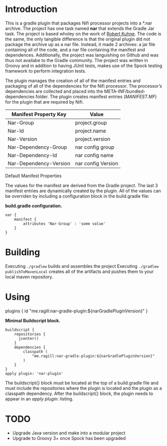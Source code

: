 # Introduction

This is a gradle plugin that packages Nifi processor projects
into a \*.nar archive. The project has one task named **nar** that extends the Gradle Jar task. The project is based wholey on the work of [Robert Kuhne](https://github.com/sponiro/gradle-nar-plugin). The code is the same, the only tangible difference is that the original plugin did not package the archive up as a nar file. Instead, it made 2 archives: a jar file containing all of the code, and a nar file containing the manifest and dependences. Additionally, the project was languishing on Github and was thus not availabe to the Gradle community. The project was written in Groovy and in addition to having JUnit tests, makes use of the Spock testing framework to perform integration tests.

The plugin manages the creation of all of the manifest entries and packaging of all of the dependencies for the Nifi processor. The processor’s dependencies are collected and placed into the META-INF/bundled-dependencies folder. The plugin creates manifest entries (*MANIFEST.MF*) for the plugin that are required by Nifi.

| Manifest Property Key  | Value              |
| ---------------------- | ------------------ |
| Nar-Group              | project.group      |
| Nar-Id                 | project.name       |
| Nar-Version            | project.version    |
| Nar-Dependency-Group   | nar config group   |
| Nar-Dependency-Id      | nar config name    |
| Nar-Dependency-Version | nar config Version |

Default Manifest Properties

The values for the manifest are derived from the Gradle project.
The last 3 manifest entries are dynamically created by the plugin.
All of the values can be overriden by including a configuration block in the build.gradle file:

**build.gradle configuration.**

    nar {
        manifest {
            attributes 'Nar-Group' : 'some value'
        }
    }

# Building

Executing `./gradlew` builds and assembles the project
Executing `./gradlew publishToMavenLocal` creates all of the artifacts and pushes them to your local maven repository.

# Using


plugins {
  id "me.ragill:nar-gradle-plugin:${narGradlePluginVersion}"
}

**Minimal Buildscript block.**

    buildscript {
        repositories {
          jcenter()
        }
        dependencies {
            classpath (
                "me.ragill:nar-gradle-plugin:${narGradlePluginVersion}"
            )
        }
    }
    apply plugin: 'nar-plugin'

The buildscript{} block must be located at the top of a build.gradle file and must include the
repositories where the plugin is located and the plugin as a classpath dependency. After the buildscript{} block,
the plugin needs to appear in an *apply plugin:* listing.

# TODO

-   Upgrade Java version and make into a modular project
-   Upgrade to Groovy 3+ once Spock has been upgraded
